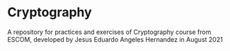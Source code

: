 # Cryptography
A repository for practices and exercises of Cryptography course from ESCOM, developed by Jesus Eduardo Angeles Hernandez in August 2021
